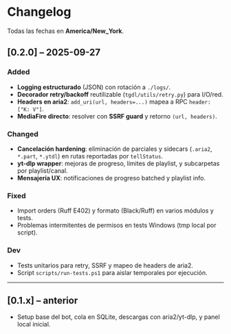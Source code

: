 
# Changelog

Todas las fechas en **America/New_York**.

## [0.2.0] – 2025-09-27
### Added
- **Logging estructurado** (JSON) con rotación a `./logs/`.
- **Decorador retry/backoff** reutilizable (`tgdl/utils/retry.py`) para I/O/red.
- **Headers en aria2**: `add_uri(url, headers=...)` mapea a RPC `header: ["K: V"]`.
- **MediaFire directo**: resolver con **SSRF guard** y retorno `(url, headers)`.

### Changed
- **Cancelación hardening**: eliminación de parciales y sidecars (`.aria2`, `*.part`, `*.ytdl`) en rutas reportadas por `tellStatus`.
- **yt-dlp wrapper**: mejoras de progreso, límites de playlist, y subcarpetas por playlist/canal.
- **Mensajería UX**: notificaciones de progreso batched y playlist info.

### Fixed
- Import orders (Ruff E402) y formato (Black/Ruff) en varios módulos y tests.
- Problemas intermitentes de permisos en tests Windows (tmp local por script).

### Dev
- Tests unitarios para retry, SSRF y mapeo de headers de aria2.
- Script `scripts/run-tests.ps1` para aislar temporales por ejecución.

---

## [0.1.x] – anterior
- Setup base del bot, cola en SQLite, descargas con aria2/yt-dlp, y panel local inicial.

